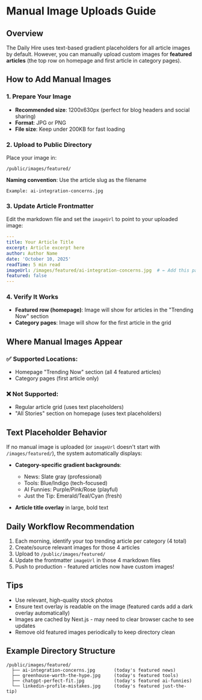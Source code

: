 # Manual Image Uploads Guide

## Overview

The Daily Hire uses text-based gradient placeholders for all article images by default. However, you can manually upload custom images for **featured articles** (the top row on homepage and first article in category pages).

## How to Add Manual Images

### 1. Prepare Your Image
- **Recommended size**: 1200x630px (perfect for blog headers and social sharing)
- **Format**: JPG or PNG
- **File size**: Keep under 200KB for fast loading

### 2. Upload to Public Directory

Place your image in:
```
/public/images/featured/
```

**Naming convention**: Use the article slug as the filename
```
Example: ai-integration-concerns.jpg
```

### 3. Update Article Frontmatter

Edit the markdown file and set the `imageUrl` to point to your uploaded image:

```yaml
---
title: Your Article Title
excerpt: Article excerpt here
author: Author Name
date: 'October 10, 2025'
readTime: 5 min read
imageUrl: /images/featured/ai-integration-concerns.jpg  # ← Add this path
featured: false
---
```

### 4. Verify It Works

- **Featured row (homepage)**: Image will show for articles in the "Trending Now" section
- **Category pages**: Image will show for the first article in the grid

## Where Manual Images Appear

### ✅ Supported Locations:
- Homepage "Trending Now" section (all 4 featured articles)
- Category pages (first article only)

### ❌ Not Supported:
- Regular article grid (uses text placeholders)
- "All Stories" section on homepage (uses text placeholders)

## Text Placeholder Behavior

If no manual image is uploaded (or `imageUrl` doesn't start with `/images/featured/`), the system automatically displays:

- **Category-specific gradient backgrounds**:
  - News: Slate gray (professional)
  - Tools: Blue/Indigo (tech-focused)
  - AI Funnies: Purple/Pink/Rose (playful)
  - Just the Tip: Emerald/Teal/Cyan (fresh)

- **Article title overlay** in large, bold text

## Daily Workflow Recommendation

1. Each morning, identify your top trending article per category (4 total)
2. Create/source relevant images for those 4 articles
3. Upload to `/public/images/featured/`
4. Update the frontmatter `imageUrl` in those 4 markdown files
5. Push to production - featured articles now have custom images!

## Tips

- Use relevant, high-quality stock photos
- Ensure text overlay is readable on the image (featured cards add a dark overlay automatically)
- Images are cached by Next.js - may need to clear browser cache to see updates
- Remove old featured images periodically to keep directory clean

## Example Directory Structure

```
/public/images/featured/
  ├── ai-integration-concerns.jpg       (today's featured news)
  ├── greenhouse-worth-the-hype.jpg     (today's featured tools)
  ├── chatgpt-perfect-fit.jpg           (today's featured ai-funnies)
  └── linkedin-profile-mistakes.jpg     (today's featured just-the-tip)
```
